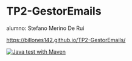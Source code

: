 # TP2-GestorEmails
alumno: Stefano Merino De Rui

https://billones142.github.io/TP2-GestorEmails/

[![Java test with Maven](https://github.com/Billones142/TP2-GestorEmails/actions/workflows/maven.yml/badge.svg)](https://github.com/Billones142/TP2-GestorEmails/actions/workflows/maven.yml)

